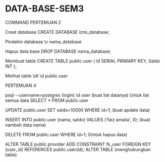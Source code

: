 # DATA-BASE-SEM3
COMMAND 
PERTEMUAN 2

Creat database
CREATE DATABASE izmi_database;

Pindahin database
\c nama_database

Hapus data base 
DROP DATABASE nama_database;

Membuat table
CREATE TABLE public.user (
Id SERIAL PRIMARY KEY,
Saldo INT );

Melihat table
\dt
\d public.user

 PERTEMUAN 4

psql --username=postgres (login)
 \d user (buat liat datanya)
Untuk liat semua data
SELECT * FROM public.user

UPDATE public.user SET saldo=10000 WHERE id=1;
(buat apdate data)

  INSERT INTO public.user (nama, saldo) VALUES ('faiz amalia', 0);
(buat nambah data nama)

DELETE FROM public.user WHERE id=1;
(Untuk hapus data)

 ALTER TABLE public.provider ADD CONSTRAINT fk_user FOREIGN KEY (user_id) REFERENCES public.user(id);
ALTER TABLE
(menghubungkan table)



